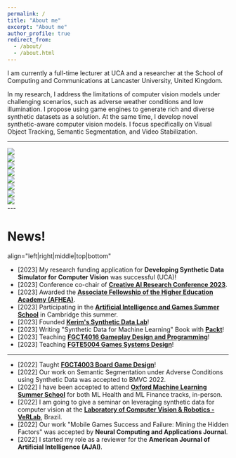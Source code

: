 ```yaml
---
permalink: /
title: "About me"
excerpt: "About me"
author_profile: true
redirect_from: 
  - /about/
  - /about.html
---
```



I am currently a full-time lecturer at UCA and a researcher at the School of Computing and Communications at Lancaster University, United Kingdom.

In my research, I address the limitations of computer vision models under challenging scenarios, such as adverse weather conditions and low illumination. I propose using game engines to generate rich and diverse synthetic datasets as a solution. At the same time, I develop novel synthetic-aware computer vision models. I focus specifically on Visual Object Tracking, Semantic Segmentation, and Video Stabilization.

---

<div id="image1"><img src="https://www.chead.ac.uk/wp-content/uploads/2020/12/UCA.jpg"/></div>
<div id="image2"><img src="https://www.chead.ac.uk/wp-content/uploads/2020/12/UCA.jpg"/></div>
<div id="image3"><img src="https://www.chead.ac.uk/wp-content/uploads/2020/12/UCA.jpg"/></div>
<div id="image4"><img src="https://www.chead.ac.uk/wp-content/uploads/2020/12/UCA.jpg"/></div>
<div id="image5"><img src="https://www.chead.ac.uk/wp-content/uploads/2020/12/UCA.jpg"/></div>
<div id="image6"><img src="https://www.chead.ac.uk/wp-content/uploads/2020/12/UCA.jpg"/></div>
<div id="image7"><img src="https://www.chead.ac.uk/wp-content/uploads/2020/12/UCA.jpg"/></div>
<div id="image8"><img src="https://www.chead.ac.uk/wp-content/uploads/2020/12/UCA.jpg"/></div>  
</div>
 ---

News!
======

align="left|right|middle|top|bottom"  
* [2023] My research funding application for **Developing Synthetic Data Simulator for Computer Vision** was successful (UCA)!
* [2023] Conference co-chair of [**Creative AI Research Conference 2023**](https://www.uca.ac.uk/events/research/creative-ai/).
* [2023] Awarded the [**Associate Fellowship of the Higher Education Academy (AFHEA)**](https://www.advance-he.ac.uk/fellowship/associate-fellowship).
* [2023] Participating in the [**Artificial Intelligence and Games Summer School**](https://school.gameaibook.org/) in Cambridge this summer.
* [2023] Founded [**Kerim's Synthetic Data Lab**](https://kerimslab.durable.co/)!
* [2023] Writing "Synthetic Data for Machine Learning" Book with [**Packt**](https://www.packtpub.com/)!
* [2023] Teaching [**FGCT4016 Gameplay Design and Programming**](https://a-kerim.github.io/me/teaching/FGCT4016)!
* [2023] Teaching [**FGTE5004 Games Systems Design**](https://a-kerim.github.io/me/teaching/FGTE5004)!

--- 
* [2022] Taught [**FGCT4003 Board Game Design**](https://a-kerim.github.io/me/teaching/FGCT4003)!
* [2022] Our work on Semantic Segmentation under Adverse Conditions using Synthetic Data was accepted to BMVC 2022.
* [2022] I have been accepted to attend [**Oxford Machine Learning Summer School**](https://www.oxfordml.school/) for both ML Health and ML Finance tracks, in-person. 
* [2022] I am going to give a seminar on leveraging synthetic data for computer vision at the [**Laboratory of Computer Vision & Robotics - VeRLab**](https://www.verlab.dcc.ufmg.br), Brazil.
* [2022] Our work "Mobile Games Success and Failure: Mining the Hidden Factors" was accepted by **Neural Computing and Applications Journal**.
* [2022] I started my role as a reviewer for the **American Journal of Artificial Intelligence (AJAI)**.


